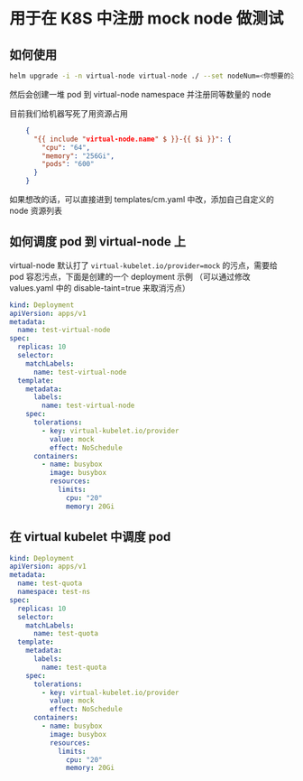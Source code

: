 # 用于在 K8S 中注册 mock node 做测试

## 如何使用

```bash
helm upgrade -i -n virtual-node virtual-node ./ --set nodeNum=<你想要的注册的节点数>
```

然后会创建一堆 pod 到 virtual-node namespace 并注册同等数量的 node

目前我们给机器写死了用资源占用

```json
    {
      "{{ include "virtual-node.name" $ }}-{{ $i }}": {
        "cpu": "64",
        "memory": "256Gi",
        "pods": "600"
      }
    }
```

如果想改的话，可以直接进到 templates/cm.yaml 中改，添加自己自定义的 node 资源列表

## 如何调度 pod 到 virtual-node 上

virtual-node 默认打了 `virtual-kubelet.io/provider=mock` 的污点，需要给 pod 容忍污点，下面是创建的一个 deployment 示例
（可以通过修改 values.yaml 中的 disable-taint=true 来取消污点）
```yaml
kind: Deployment
apiVersion: apps/v1
metadata:
  name: test-virtual-node
spec:
  replicas: 10
  selector:
    matchLabels:
      name: test-virtual-node
  template:
    metadata:
      labels:
        name: test-virtual-node
    spec:
      tolerations:
        - key: virtual-kubelet.io/provider
          value: mock
          effect: NoSchedule
      containers:
        - name: busybox
          image: busybox
          resources:
            limits:
              cpu: "20"
              memory: 20Gi
```

## 在 virtual kubelet 中调度 pod 


```yaml
kind: Deployment
apiVersion: apps/v1
metadata:
  name: test-quota
  namespace: test-ns
spec:
  replicas: 10
  selector:
    matchLabels:
      name: test-quota
  template:
    metadata:
      labels:
        name: test-quota
    spec:
      tolerations:
        - key: virtual-kubelet.io/provider
          value: mock
          effect: NoSchedule
      containers:
        - name: busybox
          image: busybox
          resources:
            limits:
              cpu: "20"
              memory: 20Gi
```
